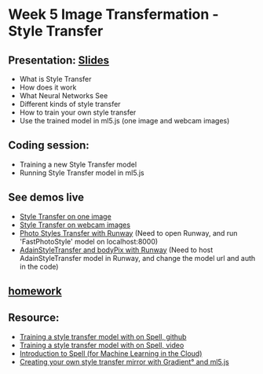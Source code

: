 # Week 5 Image Transfermation - Style Transfer

## Presentation: [Slides](https://docs.google.com/presentation/d/1QJumvGwCzErFJFva2LnqNLUmIDp_uz83fPWC6iCR3l0/edit?usp=sharing)
- What is Style Transfer
- How does it work
- What Neural Networks See
- Different kinds of style transfer
- How to train your own style transfer
- Use the trained model in ml5.js (one image and webcam images)

## Coding session:
- Training a new Style Transfer model
- Running Style Transfer model in ml5.js

## See demos live
- [Style Transfer on one image](https://yining1023.github.io/machine-learning-for-the-web/week5-styleTransfer/styleTransfer-ml5/StyleTransfer_Image/)
- [Style Transfer on webcam images](https://yining1023.github.io/machine-learning-for-the-web/week5-styleTransfer/styleTransfer-ml5/StyleTransfer_Video/)
- [Photo Styles Transfer with Runway](https://yining1023.github.io/machine-learning-for-the-web/week5-styleTransfer/photostylestansfer/) (Need to open Runway, and run 'FastPhotoStyle' model on localhost:8000)
- [AdainStyleTransfer and bodyPix with Runway](https://yining1023.github.io/machine-learning-for-the-web/week5-styleTransfer/photostylestansfer/) (Need to host AdainStyleTransfer model in Runway, and change the model url and auth in the code)

## [homework](https://github.com/yining1023/machine-learning-for-the-web/wiki/Week-5-2020-fall)

## Resource:
- [Training a style transfer model with on Spell, github](https://github.com/yining1023/styleTransfer_spell)
- [Training a style transfer model with on Spell, video](https://youtu.be/STHRNIJc-vI)
- [Introduction to Spell (for Machine Learning in the Cloud)](https://youtu.be/ggBOAPtFjYU)
- [Creating your own style transfer mirror with Gradient° and ml5.js](https://blog.paperspace.com/creating-your-own-style-transfer-mirror/)
